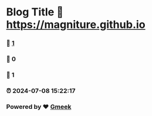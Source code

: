 # Blog Title :link: https://magniture.github.io 
### :page_facing_up: [1](https://magniture.github.io/tag.html) 
### :speech_balloon: 0 
### :hibiscus: 1 
### :alarm_clock: 2024-07-08 15:22:17 
### Powered by :heart: [Gmeek](https://github.com/Meekdai/Gmeek)
